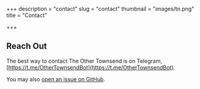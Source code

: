 +++
description = "contact"
slug = "contact"
thumbnail = "images/tn.png"
title = "Contact"

+++
## Reach Out

The best way to contact The Other Townsend is on Telegram, [https://t.me/OtherTownsendBot](https://t.me/OtherTownsendBot).

You may also [open an issue on GitHub](https://github.com/calarts/othertownsend/issues/new).